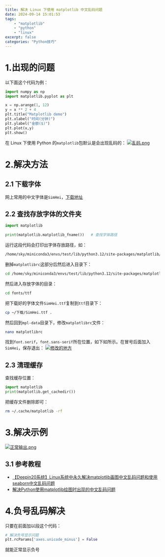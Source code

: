 ```yaml
---
title: 解决 Linux 下使用 matplotlib 中文乱码问题
date: 2024-09-14 15:01:53
tags:
    - "matplotlib"
    - "python"
    - "linux"
excerpt: false
categories: "Python技巧"
---
```



# 1.出现的问题

以下面这个代码为例：
```Python
import numpy as np
import matplotlib.pyplot as plt

x = np.arange(1, 12)
y = x ** 2 + 4
plt.title("Matplotlib demo")
plt.xlabel("时间(分钟)")
plt.ylabel("金额($)")
plt.plot(x,y)
plt.show()
```


在 Linux 下使用 Python 的`matplotlib`包默认是会出现乱码的：
[![乱码.png](https://s21.ax1x.com/2024/09/14/pAuEYVI.png)](https://imgse.com/i/pAuEYVI)

# 2.解决方法

## 2.1 下载字体

网上常用的中文字体是`SimHei`，[下载地址](https://github.com/StellarCN/scp_zh/blob/master/fonts/SimHei.ttf)

## 2.2 查找存放字体的文件夹

```Python
import matplotlib
 
print(matplotlib.matplotlib_fname())   # 查找字体路径
```
运行这段代码会打印出字体存放路径，如：
```txt
/home/sky/miniconda3/envs/test/lib/python3.12/site-packages/matplotlib/mpl-data/matplotlibrc
```
删掉`matplotlibrc`这部分后然后进入目录下：
```bash
cd /home/sky/miniconda3/envs/test/lib/python3.12/site-packages/matplotlib/mpl-data/
```

然后进入存放字体的目录：
```bash
cd fonts/ttf 
```

把下载好的字体文件`SimHei.ttf`复制到`ttf`目录下：
```bash
cp ~/下载/SimHei.ttf .  
```

然后回到`mpl-data`目录下，修改`matplotlibrc`文件：
```bash
nano matplotlibrc
```

找到`font.serif`，`font.sans-serif`所在位置，如下如所示。在冒号后面加入`SimHei`，保存退出：
[![修改的地方](https://s21.ax1x.com/2024/09/15/pAuJFz9.md.png)](https://imgse.com/i/pAuJFz9)

## 2.3 清理缓存

查找缓存位置：
```Python
import matplotlib    
print(matplotlib.get_cachedir())
```

把缓存文件删除即可：
```bash
rm ~/.cache/matplotlib -rf
```

# 3.解决示例

[![正常输出.png](https://s21.ax1x.com/2024/09/14/pAuERiV.png)](https://imgse.com/i/pAuERiV)


## 3.1 参考教程

- [【Deepin20系统】Linux系统中永久解决matplotlib画图中文乱码问题和使用seaborn中文乱码问题](https://developer.aliyun.com/article/1577567)
- [解决Python使用matplotlib绘图时出现的中文乱码问题](https://cloud.tencent.com/developer/article/1877673)

# 4.负号乱码解决

只要在前面加以段这个代码：
```Python
# 解决负号显示问题
plt.rcParams['axes.unicode_minus'] = False
```
就能正常显示负号